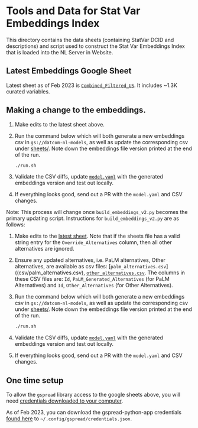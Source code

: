 # Tools and Data for Stat Var Embeddings Index

This directory contains the data sheets (containing StatVar DCID and
descriptions) and script used to construct the Stat Var Embeddings Index that
is loaded into the NL Server in Website.

## Latest Embeddings Google Sheet

Latest sheet as of Feb 2023 is
[`Combined_Filtered_US`](https://docs.google.com/spreadsheets/d/1evJAt0iaPWt5pcw3B7xeAtnp_mneDkUrTL_KMyyS-RQ/edit#gid=212787095).
It includes ~1.3K curated variables.

## Making a change to the embeddings.

1. Make edits to the latest sheet above.

2. Run the command below which will both generate a new embeddings csv in
   `gs://datcom-nl-models`, as well as update the corresponding csv under
   [sheets/](sheets/).  Note down the embeddings file version printed at
   the end of the run.

    ```bash
    ./run.sh
    ```
3. Validate the CSV diffs, update [`model.yaml`](../../../deploy/base/model.yaml) with the generated embeddings version and test out locally.

4. If everything looks good, send out a PR with the `model.yaml` and CSV changes.

Note: This process will change once `build_embeddings_v2.py` becomes the primary updating script. Instructions for `build_embeddings_v2.py` are as follows:

1. Make edits to the [latest sheet](https://docs.google.com/spreadsheets/d/1-QPDWqD131LcDTZ4y_nnqllh66W010HDdows1phyneU). Note that if the sheets file has a valid string entry for the `Override_Alternatives` column, then all other alternatives are ignored.

2. Ensure any updated alternatives, i.e. PaLM alternatives, Other alternatives, are available as csv files: [`palm_alternatives.csv`]((csv/palm_alternatives.csv), [`other_alternatives.csv`](csv/other_alternatives.csv). The columns in these CSV files are: `Id`, `PaLM_Generated_Alternatives` (for PaLM Alternatives) and `Id`, `Other_Alternatives` (for Other Alternatives).

3. Run the command below which will both generate a new embeddings csv in
   `gs://datcom-nl-models`, as well as update the corresponding csv under
   [sheets/](sheets/).  Note down the embeddings file version printed at
   the end of the run.

    ```bash
    ./run.sh
    ```
4. Validate the CSV diffs, update [`model.yaml`](../../../deploy/base/model.yaml) with the generated embeddings version and test out locally.

5. If everything looks good, send out a PR with the `model.yaml` and CSV changes.

## One time setup

To allow the `gspread` library access to the google sheets above, you will need [credentials downloaded to your computer](https://docs.gspread.org/en/latest/oauth2.html#for-end-users-using-oauth-client-id).

As of Feb 2023, you can download the gspread-python-app credentials [found here](https://pantheon.corp.google.com/apis/credentials/oauthclient/878764285063-2tqmvvstv8k8cdl7ougccd7ptpnat8d5.apps.googleusercontent.com?project=datcom-204919) to `~/.config/gspread/credentials.json`.


